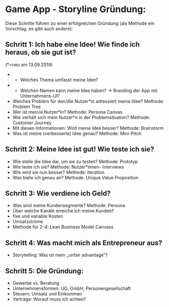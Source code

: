 # Game App - Storyline Gründung:

Diese Schritte führen zu einer erfolgreichen Gründung (als Methode ein Vorschlag, es gibt auch andere): 

## Schritt 1: Ich habe eine Idee! Wie finde ich heraus, ob sie gut ist?
(*=neu am 13.09.2019)

-	* Welches Thema umfasst meine Idee?
-	* Welchen Namen kann meine Idee haben? -> Branding der App mit Unternehmens-UI?
-	Welches Problem für den/die Nutzer*in adressiert meine Idee? Methode: Problem Tree
-	Wer ist mein/e Nutzer*in? Methode: Persona Canvas
-	Wie verhält sich mein Nutzer*n in der Problemsituation? Methode: Customer Journey
-	Mit diesen Informationen: Wird meine Idee besser? Methode: Brainstorm
-	Was ist meine (verbesserte) Idee genau? Methode: Mini-Pitch

## Schritt 2: Meine Idee ist gut! Wie teste ich sie?

-	Wie stelle die Idee dar, um sie zu testen? Methode: Prototyp
-	Wie teste ich sie? Methode: Nutzer*innen- Interviews
-	Wie wird sie nun besser? Methode: Iteration
-	Was biete ich genau an? Methode: Unique Value Proposition

## Schritt 3: Wie verdiene ich Geld?

-	Was sind meine Kundensegmente? Methode: Persona
-	Über welche Kanäle erreiche ich meine Kunden?
-	fixe und variable Kosten
-	Umsatzströme
-	Methode für 2-4: Lean Business Model Canvass

## Schritt 4: Was macht mich als Entrepreneur aus?
-	Storytelling: Was ist mein „unfair advantage“?

## Schritt 5: Die Gründung:
-	Gewerbe vs. Beratung
-	Unternehmensformen: UG, GmbH, Personengesellschaft
-	Steuern: Umsatz und Einkommen
-	Verträge: Worauf muss ich achten?
